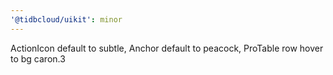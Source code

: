 ```yaml
---
'@tidbcloud/uikit': minor
---
```


ActionIcon default to subtle, Anchor default to peacock, ProTable row hover to bg caron.3
